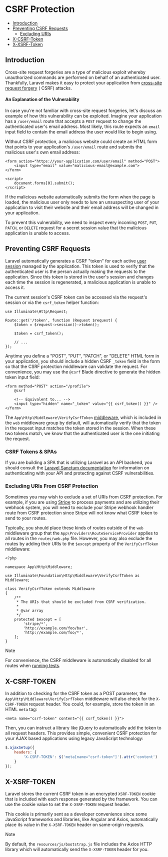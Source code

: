 # CSRF Protection

- [Introduction](#csrf-introduction)
- [Preventing CSRF Requests](#preventing-csrf-requests)
    - [Excluding URIs](#csrf-excluding-uris)
- [X-CSRF-Token](#csrf-x-csrf-token)
- [X-XSRF-Token](#csrf-x-xsrf-token)

<a name="csrf-introduction"></a>

## Introduction

Cross-site request forgeries are a type of malicious exploit whereby
unauthorized commands are performed on behalf of an authenticated user.
Thankfully, Laravel makes it easy to protect your application
from [cross-site request forgery](https://en.wikipedia.org/wiki/Cross-site_request_forgery) (
CSRF) attacks.

<a name="csrf-explanation"></a>

#### An Explanation of the Vulnerability

In case you're not familiar with cross-site request forgeries, let's discuss an
example of how this vulnerability can be exploited. Imagine your application has
a `/user/email` route that accepts a `POST` request to change the authenticated
user's email address. Most likely, this route expects an `email` input field to
contain the email address the user would like to begin using.

Without CSRF protection, a malicious website could create an HTML form that
points to your application's `/user/email` route and submits the malicious
user's own email address:

```blade
<form action="https://your-application.com/user/email" method="POST">
    <input type="email" value="malicious-email@example.com">
</form>

<script>
    document.forms[0].submit();
</script>
```

If the malicious website automatically submits the form when the page is loaded,
the malicious user only needs to lure an unsuspecting user of your application
to visit their website and their email address will be changed in your
application.

To prevent this vulnerability, we need to inspect every
incoming `POST`, `PUT`, `PATCH`, or `DELETE` request for a secret session value
that the malicious application is unable to access.

<a name="preventing-csrf-requests"></a>

## Preventing CSRF Requests

Laravel automatically generates a CSRF "token" for each
active [user session](session.md) managed by the application.
This token is used to verify that the authenticated user is the person actually
making the requests to the application. Since this token is stored in the user's
session and changes each time the session is regenerated, a malicious
application is unable to access it.

The current session's CSRF token can be accessed via the request's session or
via the `csrf_token` helper function:

    use Illuminate\Http\Request;

    Route::get('/token', function (Request $request) {
        $token = $request->session()->token();

        $token = csrf_token();

        // ...
    });

Anytime you define a "POST", "PUT", "PATCH", or "DELETE" HTML form in your
application, you should include a hidden CSRF `_token` field in the form so that
the CSRF protection middleware can validate the request. For convenience, you
may use the `@csrf` Blade directive to generate the hidden token input field:

```blade
<form method="POST" action="/profile">
    @csrf

    <!-- Equivalent to... -->
    <input type="hidden" name="_token" value="{{ csrf_token() }}" />
</form>
```

The `App\Http\Middleware\VerifyCsrfToken` [middleware](middleware.md),
which is included in the `web` middleware group by default, will automatically
verify that the token in the request input matches the token stored in the
session. When these two tokens match, we know that the authenticated user is the
one initiating the request.

<a name="csrf-tokens-and-spas"></a>

### CSRF Tokens & SPAs

If you are building a SPA that is utilizing Laravel as an API backend, you
should consult the [Laravel Sanctum documentation](sanctum.md)
for information on authenticating with your API and protecting against CSRF
vulnerabilities.

<a name="csrf-excluding-uris"></a>

### Excluding URIs From CSRF Protection

Sometimes you may wish to exclude a set of URIs from CSRF protection. For
example, if you are using [Stripe](https://stripe.com) to process payments and
are utilizing their webhook system, you will need to exclude your Stripe webhook
handler route from CSRF protection since Stripe will not know what CSRF token to
send to your routes.

Typically, you should place these kinds of routes outside of the `web`
middleware group that the `App\Providers\RouteServiceProvider` applies to all
routes in the `routes/web.php` file. However, you may also exclude the routes by
adding their URIs to the `$except` property of the `VerifyCsrfToken` middleware:

    <?php

    namespace App\Http\Middleware;

    use Illuminate\Foundation\Http\Middleware\VerifyCsrfToken as Middleware;

    class VerifyCsrfToken extends Middleware
    {
        /**
         * The URIs that should be excluded from CSRF verification.
         *
         * @var array
         */
        protected $except = [
            'stripe/*',
            'http://example.com/foo/bar',
            'http://example.com/foo/*',
        ];
    }

> [!NOTE]
> For convenience, the CSRF middleware is automatically disabled for all routes
> when [running tests](testing.md).

<a name="csrf-x-csrf-token"></a>

## X-CSRF-TOKEN

In addition to checking for the CSRF token as a POST parameter,
the `App\Http\Middleware\VerifyCsrfToken` middleware will also check for
the `X-CSRF-TOKEN` request header. You could, for example, store the token in an
HTML `meta` tag:

```blade
<meta name="csrf-token" content="{{ csrf_token() }}">
```

Then, you can instruct a library like jQuery to automatically add the token to
all request headers. This provides simple, convenient CSRF protection for your
AJAX based applications using legacy JavaScript technology:

```js
$.ajaxSetup({
    headers: {
        'X-CSRF-TOKEN': $('meta[name="csrf-token"]').attr('content')
    }
});
```

<a name="csrf-x-xsrf-token"></a>

## X-XSRF-TOKEN

Laravel stores the current CSRF token in an encrypted `XSRF-TOKEN` cookie that
is included with each response generated by the framework. You can use the
cookie value to set the `X-XSRF-TOKEN` request header.

This cookie is primarily sent as a developer convenience since some JavaScript
frameworks and libraries, like Angular and Axios, automatically place its value
in the `X-XSRF-TOKEN` header on same-origin requests.

> [!NOTE]
> By default, the `resources/js/bootstrap.js` file includes the Axios HTTP
> library which will automatically send the `X-XSRF-TOKEN` header for you.
